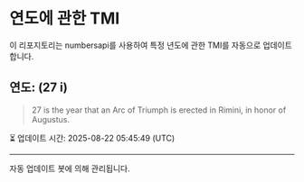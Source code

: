 
# 연도에 관한 TMI

이 리포지토리는 numbersapi를 사용하여 특정 년도에 관한 TMI를 자동으로 업데이트합니다.

## 연도: (27 i)
> 27 is the year that an Arc of Triumph is erected in Rimini, in honor of Augustus.

⏳ 업데이트 시간: 2025-08-22 05:45:49 (UTC)

---
자동 업데이트 봇에 의해 관리됩니다.
